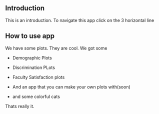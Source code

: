 ## Introduction
This is an introduction. To navigate this app click on the 3 horizontal line 

## How to use app
We have some plots. They are cool. We got some

  - Demographic Plots
  
  - Discrimination PLots
  
  - Faculty Satisfaction plots
  
  - And an app that you can make your own plots with(soon)
  
  - and some colorful cats
  

Thats really it.